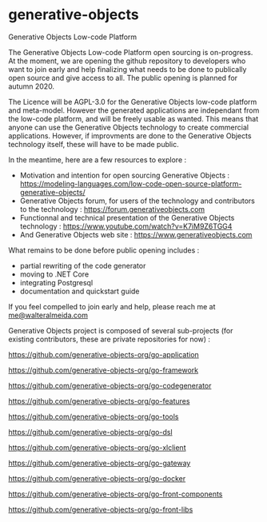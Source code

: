 # generative-objects
Generative Objects Low-code Platform

The Generative Objects Low-code Platform open sourcing is on-progress. At the moment, we are opening the github repository to developers who want to join early and help finalizing what needs to be done to publically open source and give access to all. The public opening is planned for autumn 2020. 

The Licence will be AGPL-3.0 for the Generative Objects low-code platform and meta-model. However the generated applications are independant from the low-code platform, and will be freely usable as wanted. This means that anyone can use the Generative Objects technology to create commercial applications. However, if improvments are done to the Generative Objects technology itself, these will have to be made public.

In the meantime, here are a few resources to explore :
* Motivation and intention for open sourcing Generative Objects :  https://modeling-languages.com/low-code-open-source-platform-generative-objects/
* Generative Objects forum, for users of the technology and contributors to the technology : https://forum.generativeobjects.com
* Functionnal and technical presentation of the Generative Objects technology : https://www.youtube.com/watch?v=K7iM9Z6TGG4
* And Generative Objects web site : https://www.generativeobjects.com

What remains to be done before public opening includes :

* partial rewriting of the code generator
* moving to .NET Core 
* integrating Postgresql
* documentation and quickstart guide

If you feel compelled to join early and help, please reach me at me@walteralmeida.com


Generative Objects project is composed of several sub-projects (for existing contributors, these are private repositories for now) :

https://github.com/generative-objects-org/go-application

https://github.com/generative-objects-org/go-framework

https://github.com/generative-objects-org/go-codegenerator

https://github.com/generative-objects-org/go-features

https://github.com/generative-objects-org/go-tools

https://github.com/generative-objects-org/go-dsl

https://github.com/generative-objects-org/go-xlclient

https://github.com/generative-objects-org/go-gateway

https://github.com/generative-objects-org/go-docker

https://github.com/generative-objects-org/go-front-components

https://github.com/generative-objects-org/go-front-libs





